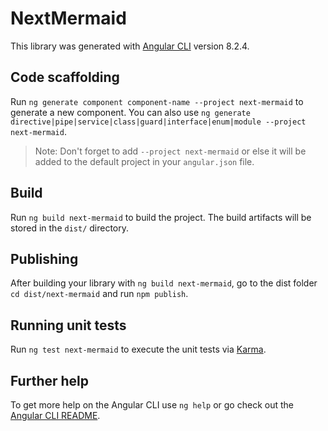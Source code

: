 # NextMermaid

This library was generated with [Angular CLI](https://github.com/angular/angular-cli) version 8.2.4.

## Code scaffolding

Run `ng generate component component-name --project next-mermaid` to generate a new component. You can also use `ng generate directive|pipe|service|class|guard|interface|enum|module --project next-mermaid`.
> Note: Don't forget to add `--project next-mermaid` or else it will be added to the default project in your `angular.json` file. 

## Build

Run `ng build next-mermaid` to build the project. The build artifacts will be stored in the `dist/` directory.

## Publishing

After building your library with `ng build next-mermaid`, go to the dist folder `cd dist/next-mermaid` and run `npm publish`.

## Running unit tests

Run `ng test next-mermaid` to execute the unit tests via [Karma](https://karma-runner.github.io).

## Further help

To get more help on the Angular CLI use `ng help` or go check out the [Angular CLI README](https://github.com/angular/angular-cli/blob/master/README.md).
